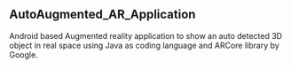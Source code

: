 ## AutoAugmented_AR_Application

Android based Augmented reality application to show an auto detected 3D object in real space using Java as coding language and ARCore library by Google.
